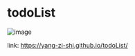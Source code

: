 # todoList
![image](https://user-images.githubusercontent.com/78673488/236187937-216f1e94-7dea-4597-8599-c95cbc77cc88.png)

link: https://yang-zi-shi.github.io/todoList/

